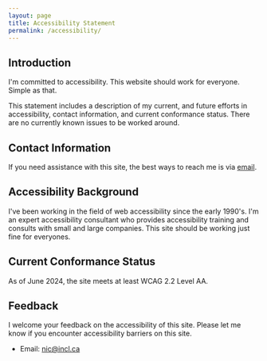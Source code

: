 ```yaml
---
layout: page
title: Accessibility Statement
permalink: /accessibility/
---
```


## Introduction

I'm committed to accessibility. This website should work for everyone. Simple as that. 

This statement includes a description of my current, and future efforts in accessibility, contact information, and current conformance status. There are no currently known issues to be worked around.

## Contact Information
If you need assistance with this site, the best ways to reach me is via [email](mailto:nic@incl.ca?Subject=Quilting).


## Accessibility Background
I've been working in the field of web accessibility since the early 1990's. I'm an expert accessibility consultant who provides accessibility training and consults with small and large companies. This site should be working just fine for everyones. 

## Current Conformance Status
As of June 2024, the site meets at least WCAG 2.2 Level AA.

## Feedback
I welcome your feedback on the accessibility of this site. Please let me know if you encounter accessibility barriers on this site.

* Email: [nic@incl.ca](mailto:nic@incl.ca)

<SCRIPT LANGUAGE="JavaScript">user = 'info';site = 'nicolas-steenhout.com';document.write('<a href=\"mailto:' + user + '@' + site + '?Subject="Site' + ' ' + 'accessibility' + ' ' + 'problem\">');document.write(user + '@' + site + '</a>');</SCRIPT>
